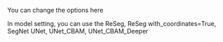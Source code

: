 You can change the options here

In model setting, you can use the ReSeg, ReSeg with_coordinates=True, SegNet UNet, UNet_CBAM, UNet_CBAM_Deeper
